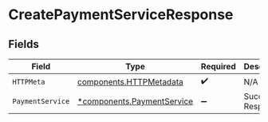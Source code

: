 # CreatePaymentServiceResponse


## Fields

| Field                                                                   | Type                                                                    | Required                                                                | Description                                                             |
| ----------------------------------------------------------------------- | ----------------------------------------------------------------------- | ----------------------------------------------------------------------- | ----------------------------------------------------------------------- |
| `HTTPMeta`                                                              | [components.HTTPMetadata](../../models/components/httpmetadata.md)      | :heavy_check_mark:                                                      | N/A                                                                     |
| `PaymentService`                                                        | [*components.PaymentService](../../models/components/paymentservice.md) | :heavy_minus_sign:                                                      | Successful Response                                                     |